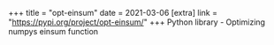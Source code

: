 +++
title = "opt-einsum"
date = 2021-03-06
[extra]
link = "https://pypi.org/project/opt-einsum/"
+++
Python library - Optimizing numpys einsum function

